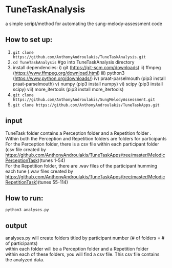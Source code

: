 # TuneTaskAnalysis
a simple script/method for automating the sung-melody-assessment code

## How to set up:
1) `git clone https://github.com/AnthonyAndroulakis/TuneTaskAnalysis.git`
2) `cd TuneTaskAnalysis` #go into TuneTaskAnalysis directory
3) install dependencies:
    i) git (https://git-scm.com/downloads)
    ii) ffmpeg (https://www.ffmpeg.org/download.html)
    iii) python3 (https://www.python.org/downloads/)
    iv) praat-parselmouth (pip3 install praat-parselmouth)
    v) numpy (pip3 install numpy)
    vi) scipy (pip3 install scipy)
    vii) more_itertools (pip3 install more_itertools)
4) `git clone https://github.com/AnthonyAndroulakis/SungMelodyAssessment.git`
5) `git clone https://github.com/AnthonyAndroulakis/TuneTaskApps.git`

## input
TuneTask folder contains a Perception folder and a Repetition folder .     
Within both the Perception and Repetition folders are folders for participants
For the Perception folder, there is a csv file within each participant folder (csv file created by https://github.com/AnthonyAndroulakis/TuneTaskApps/tree/master/MelodicPerceptionTask)(tunes 1-54)       
For the Repetition folder, there are .wav files of the participant humming each tune (.wav files created by https://github.com/AnthonyAndroulakis/TuneTaskApps/tree/master/MelodicRepetitionTask)(tunes 55-114)      

## How to run:
`python3 analyses.py`       

## output
analyses.py will create folders titled by participant number (# of folders = # of participants)     
within each folder will be a Perception folder and a Repetition folder         
within each of these folders, you will find a csv file. This csv file contains the analyzed data.
